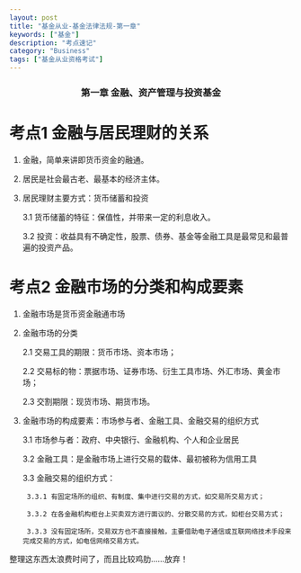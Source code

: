 ```yaml
---
layout: post
title: "基金从业-基金法律法规-第一章"
keywords: ["基金"]
description: "考点速记"
category: "Business"
tags: ["基金从业资格考试"]
---
```

### <center>第一章 金融、资产管理与投资基金</center >

# 考点1 金融与居民理财的关系

1. 金融，简单来讲即货币资金的融通。

2. 居民是社会最古老、最基本的经济主体。

3. 居民理财主要方式：货币储蓄和投资

	3.1 货币储蓄的特征：保值性，并带来一定的利息收入。
	
	3.2 投资：收益具有不确定性，股票、债券、基金等金融工具是最常见和最普遍的投资产品。

# 考点2 金融市场的分类和构成要素

1. 金融市场是货币资金融通市场

2. 金融市场的分类

	2.1 交易工具的期限：货币市场、资本市场；

	2.2 交易标的物：票据市场、证券市场、衍生工具市场、外汇市场、黄金市场；

	2.3 交割期限：现货市场、期货市场。

3. 金融市场的构成要素：市场参与者、金融工具、金融交易的组织方式

	3.1 市场参与者：政府、中央银行、金融机构、个人和企业居民

	3.2 金融工具：是金融市场上进行交易的载体、最初被称为信用工具

	3.3 金融交易的组织方式：

		3.3.1 有固定场所的组织、有制度、集中进行交易的方式，如交易所交易方式；

		3.3.2 在各金融机构柜台上买卖双方进行面议的、分散交易的方式，如柜台交易方式；

		3.3.3 没有固定场所，交易双方也不直接接触，主要借助电子通信或互联网络技术手段来完成交易的方式，如电信网络交易方式。


整理这东西太浪费时间了，而且比较鸡肋……放弃！